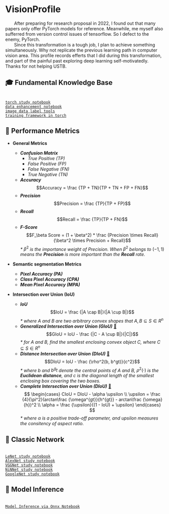 # VisionProfile
  &ensp;&ensp;&ensp;&ensp;After preparing for research proposal in 2022, I found out that many papers only offer PyTorch models for reference. Meanwhile, me myself also sufferred from version control issues of tensorflow. So I defect to the enemy, PyTorch. </br>
  &ensp;&ensp;&ensp;&ensp;Since this transformation is a tough job, I plan to achieve something simultaneously. Why not replicate the previous learning path in computer vision area. This profile records efferts that I did during this transformation, and part of the painful past exploring deep learning self-motivatedly. Thanks for not helping USTB. </br>

[torch_git]:https://github.com/Xcanton/TorchLearn
[data_enhancement_git]:https://github.com/Xcanton/DataEnhancementLearn
[onnx_notebook_git]:https://github.com/Xcanton/OnnxInferenceLearn

[lenet_notebook_git]:https://github.com/Xcanton/LeNetLearn
[alexnet_notebook_git]:https://github.com/Xcanton/AlexNetLearn
[vggnet_notebook_git]:https://github.com/Xcanton/VGGNetLearn
[ninnet_notebook_git]:https://github.com/Xcanton/NiNNetLearn
[googlenet_notebook_git]:https://github.com/Xcanton/GoogleNetLearn

[training_framwork_git]:https://github.com/Xcanton/TorchTrainingFramework
[GIoU_Paper]:https://arxiv.org/pdf/1902.09630.pdf
[CIoU&DIoU_Paper]:https://arxiv.org/pdf/1911.08287.pdf

## :mortar_board: Fundamental Knowledge Base
<br>[`torch study notebook`][torch_git]</br>
[`data enhancement notebook`][data_enhancement_git]</br>
[`image data label tools`](https://github.com/opencv/cvat)</br>
[`training framework in torch`][training_framwork_git]</br>

## :city_sunset: Performance Metrics
- <b>General Metrics</b>
  - <b>_Confusion Matrix_</b>
    - _True Positive (TP)_
    - _False Positive (FP)_
    - _False Negative (FN)_
    - _True Negative (TN)_
  - <b>_Accuracy_</b>
    $$Accuracy = \frac {TP + TN}{TP + TN + FP + FN}$$
  - <b>_Precision_</b>
    $$Precision = \frac {TP}{TP + FP}$$
  - <b>_Recall_</b>
    $$Recall = \frac {TP}{TP + FN}$$
  - <b>_F-Score_</b>
    $$F_\beta Score = (1 + \beta^2) * \frac {Precision \times Recall}{\beta^2 \times Precision + Recall}$$
    _*_ $\beta^2$ _is the importance weight of Precision. When_ $\beta^2$ _belongs to_ $(-1, 1)$ _means the <b>Precision</b> is more important than the <b>Recall</b> rate._
    
- <b>Semantic segmentation Metrics</b>
  - <b>_Pixel Accuracy (PA)_</b>
  - <b>_Class Pixel Accuracy (CPA)_</b>
  - <b>_Mean Pixel Accuracy (MPA)_</b>
- <b>Intersection over Union (IoU)</b>
  - <b>_IoU_</b>
    $$IoU = \frac {|A \cap B|}{|A \cup B|}$$
    _* where_ $A$ _and_ $B$ _are two arbitrary convex shapes that_ $A, B \subseteq S \in R^n$
  - <b>_Generalized Intersection over Union (GIoU)_</b> [ :link: ][GIoU_Paper]
    $$GIoU = IoU - \frac {|C - A \cup B|}{|C|}$$
    _* for_ $A$ _and_ $B$_, find the smallest enclosing convex object_ $C$_, where_ $C \subseteq S \in R^n$
  - <b>_Distance Intersection over Union (DIoU)_</b> [ :link: ][CIoU&DIoU_Paper]
    $$DIoU = IoU - \frac {\rho^2(b, b^gt)}{c^2}$$
    _* where_ $b$ _and_ $b^gt$ _denote the central points of_ $A$ _and_ $B$_,_ $\rho^2(\cdot)$ _is the <b>Euclidean distance</b>, and_ $c$ _is the diagonal length of the smallest enclosing box covering the two boxes._
  - <b>_Complete Intersection over Union (DIoU)_</b> [ :link: ][CIoU&DIoU_Paper]
  $$
  \begin{cases}
  CIoU = DIoU - \alpha \upsilon \\
  \upsilon = \frac {4}{\pi^2}(arctan\frac {\omega^{gt}}{h^{gt}} - arctan\frac {\omega}{h})^2 \\
  \alpha = \frac {\upsilon}{(1 - IoU) + \upsilon}
  \end{cases}
  $$
    _* where_ $\alpha$ _is a positive trade-off parameter, and_ $upsilon$ _measures the consitency of aspect ratio._

## :construction: Classic Network
<br>[`LeNet study notebook`][lenet_notebook_git]</br>
[`AlexNet study notebook`][alexnet_notebook_git]</br>
[`VGGNet study notebook`][vggnet_notebook_git]</br>
[`NiNNet study notebook`][ninnet_notebook_git]</br>
[`GoogleNet study notebook`][googlenet_notebook_git]</br>

## :volcano: Model Inference
<br>[`Model Inference via Onnx Notebook`][onnx_notebook_git]</br>
